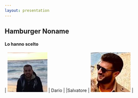 ```yaml
---
layout: presentation
---
```

## Hamburger Noname

#### Lo hanno scelto

| ![Dario](./images/Dario.jpg) | Dario |
|Salvatore | ![Salvatore](./images/Salvatore.jpg) |
